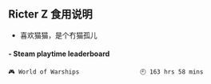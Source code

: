 ## Ricter Z 食用说明
- 喜欢猫猫，是个冇猫孤儿

<!-- steam-box start -->
#### - Steam playtime leaderboard
```text
🎮 World of Warships                 🕘 163 hrs 58 mins
```
<!-- Powered by https://github.com/YouEclipse/steam-box . -->
<!-- steam-box end -->
